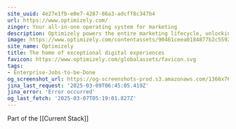 ```yaml
---
site_uuid: 4e27e1fb-e0e7-4287-86a3-adcff8c347b4
url: https://www.optimizely.com/
zinger: Your all-in-one operating system for marketing
description: Optimizely powers the entire marketing lifecycle, unlocking your team to create content with speed, launch experiments with confidence, and deliver experiences of the highest quality.
image: https://www.optimizely.com/contentassets/90461ceea0184877b2c559273cd1da58/main-promo.png
site_name: Optimizely
title: The home of exceptional digital experiences
favicon: https://www.optimizely.com/globalassets/favicon.svg
tags:
- Enterprise-Jobs-to-be-Done
og_screenshot_url: https://og-screenshots-prod.s3.amazonaws.com/1366x768/80/false/9b4a34ff8a28d8ccf82f0a43cce6a9299d54928f300233c1cd9fc45a0e20041f.jpeg
jina_last_request: '2025-03-09T06:45:05.419Z'
jina_error: 'Error occurred'
og_last_fetch: '2025-03-07T05:19:01.827Z'
---
```

Part of the [[Current Stack]]
